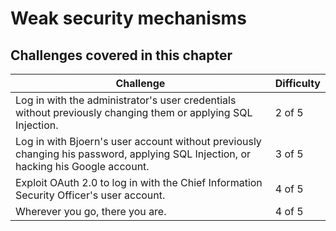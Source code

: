 # Weak security mechanisms

## Challenges covered in this chapter

| Challenge | Difficulty |
| --------- | ---------- |
| Log in with the administrator's user credentials without previously changing them or applying SQL Injection. | 2 of 5 |
| Log in with Bjoern's user account without previously changing his password, applying SQL Injection, or hacking his Google account. | 3 of 5 |
| Exploit OAuth 2.0 to log in with the Chief Information Security Officer's user account. | 4 of 5 |
| Wherever you go, there you are. | 4 of 5 |
